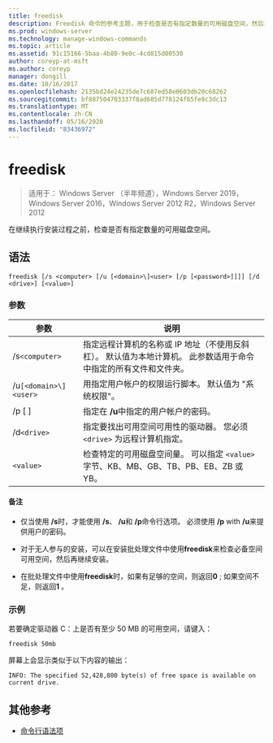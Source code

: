 ```yaml
---
title: freedisk
description: Freedisk 命令的参考主题，用于检查是否有指定数量的可用磁盘空间，然后再继续执行安装过程。
ms.prod: windows-server
ms.technology: manage-windows-commands
ms.topic: article
ms.assetid: 91c15166-5baa-4b80-9e0c-4cd815d00530
author: coreyp-at-msft
ms.author: coreyp
manager: dongill
ms.date: 10/16/2017
ms.openlocfilehash: 2135bd24e24235de7c687ed58e0603db20c68262
ms.sourcegitcommit: bf887504703337f8ad685d778124f65fe8c3dc13
ms.translationtype: MT
ms.contentlocale: zh-CN
ms.lasthandoff: 05/16/2020
ms.locfileid: "83436972"
---
```

# <a name="freedisk"></a>freedisk

> 适用于： Windows Server （半年频道），Windows Server 2019，Windows Server 2016，Windows Server 2012 R2，Windows Server 2012

在继续执行安装过程之前，检查是否有指定数量的可用磁盘空间。

## <a name="syntax"></a>语法

```
freedisk [/s <computer> [/u [<domain>\]<user> [/p [<password>]]]] [/d <drive>] [<value>]
```

### <a name="parameters"></a>参数

| 参数 | 说明 |
| --------- | ----------- |
| /s`<computer>` | 指定远程计算机的名称或 IP 地址（不使用反斜杠）。 默认值为本地计算机。 此参数适用于命令中指定的所有文件和文件夹。 |
| /u`[<domain>\]<user>` | 用指定用户帐户的权限运行脚本。 默认值为 "系统权限"。 |
| /p [ <password> ] | 指定在 **/u**中指定的用户帐户的密码。 |
| /d`<drive>` | 指定要找出可用空间可用性的驱动器。 您必须 `<drive>` 为远程计算机指定。 |
| `<value>` | 检查特定的可用磁盘空间量。 可以指定 `<value>` 字节、KB、MB、GB、TB、PB、EB、ZB 或 YB。 |

#### <a name="remarks"></a>备注

- 仅当使用 **/s**时，才能使用 **/s**、 **/u**和 **/p**命令行选项。 必须使用 **/p** with **/u**来提供用户的密码。

- 对于无人参与的安装，可以在安装批处理文件中使用**freedisk**来检查必备空间可用空间，然后再继续安装。

- 在批处理文件中使用**freedisk**时，如果有足够的空间，则返回**0** ; 如果空间不足，则返回**1** 。

### <a name="examples"></a>示例

若要确定驱动器 C：上是否有至少 50 MB 的可用空间，请键入：

```
freedisk 50mb
```

屏幕上会显示类似于以下内容的输出：

```
INFO: The specified 52,428,800 byte(s) of free space is available on current drive.
```

## <a name="additional-references"></a>其他参考

- [命令行语法项](command-line-syntax-key.md)
